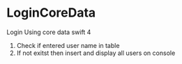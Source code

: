 # LoginCoreData
Login Using core data swift 4 


1) Check if entered user name in table 
2) If not exitst then insert and display all users on console
